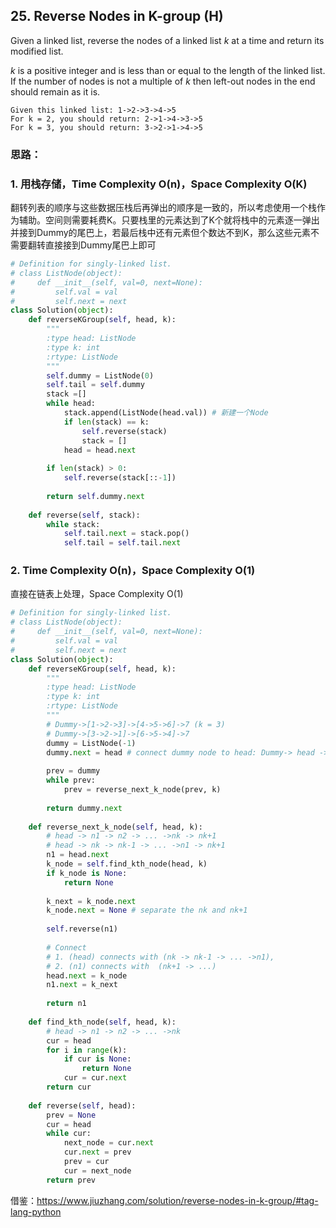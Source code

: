 ## 25. Reverse Nodes in K-group (H)

Given a linked list, reverse the nodes of a linked list *k* at a time and return its modified list.

*k* is a positive integer and is less than or equal to the length of the linked list. If the number of nodes is not a multiple of *k* then left-out nodes in the end should remain as it is.

```
Given this linked list: 1->2->3->4->5
For k = 2, you should return: 2->1->4->3->5
For k = 3, you should return: 3->2->1->4->5
```

### **思路：**

### 1. 用栈存储，Time Complexity O(n)，Space Complexity O(K)

翻转列表的顺序与这些数据压栈后再弹出的顺序是一致的，所以考虑使用一个栈作为辅助。空间则需要耗费K。只要栈里的元素达到了K个就将栈中的元素逐一弹出并接到Dummy的尾巴上，若最后栈中还有元素但个数达不到K，那么这些元素不需要翻转直接接到Dummy尾巴上即可

```python
# Definition for singly-linked list.
# class ListNode(object):
#     def __init__(self, val=0, next=None):
#         self.val = val
#         self.next = next
class Solution(object):
    def reverseKGroup(self, head, k):
        """
        :type head: ListNode
        :type k: int
        :rtype: ListNode
        """
        self.dummy = ListNode(0)
        self.tail = self.dummy
        stack =[]
        while head:
            stack.append(ListNode(head.val)) # 新建一个Node
            if len(stack) == k:
                self.reverse(stack)
                stack = []
            head = head.next
        
        if len(stack) > 0:
            self.reverse(stack[::-1])
        
        return self.dummy.next
   	
    def reverse(self, stack):
        while stack:
            self.tail.next = stack.pop()
            self.tail = self.tail.next
```

### 2. Time Complexity O(n)，Space Complexity O(1)

直接在链表上处理，Space Complexity O(1)

```python
# Definition for singly-linked list.
# class ListNode(object):
#     def __init__(self, val=0, next=None):
#         self.val = val
#         self.next = next
class Solution(object):
    def reverseKGroup(self, head, k):
        """
        :type head: ListNode
        :type k: int
        :rtype: ListNode
        """
        # Dummy->[1->2->3]->[4->5->6]->7 (k = 3)
        # Dummy->[3->2->1]->[6->5->4]->7
        dummy = ListNode(-1)
        dummy.next = head # connect dummy node to head: Dummy-> head -> .....
        
        prev = dummy
        while prev:
        	prev = reverse_next_k_node(prev, k)
            
        return dummy.next
        
    def reverse_next_k_node(self, head, k):
        # head -> n1 -> n2 -> ... ->nk -> nk+1
        # head -> nk -> nk-1 -> ... ->n1 -> nk+1
        n1 = head.next
        k_node = self.find_kth_node(head, k)
        if k_node is None:
            return None
        
        k_next = k_node.next
        k_node.next = None # separate the nk and nk+1
        
        self.reverse(n1)
        
        # Connect 
        # 1. (head) connects with (nk -> nk-1 -> ... ->n1),  
        # 2. (n1) connects with  (nk+1 -> ...)
        head.next = k_node
        n1.next = k_next
        
        return n1
    
    def find_kth_node(self, head, k):
        # head -> n1 -> n2 -> ... ->nk
        cur = head
        for i in range(k):
            if cur is None:
                return None
            cur = cur.next
    	return cur
        
    def reverse(self, head):
        prev = None
        cur = head
        while cur:
            next_node = cur.next
            cur.next = prev
            prev = cur
            cur = next_node
        return prev 
```

借鉴：https://www.jiuzhang.com/solution/reverse-nodes-in-k-group/#tag-lang-python